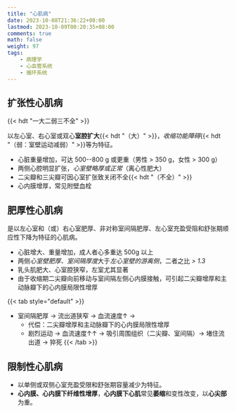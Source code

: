 ```yaml
---
title: "心肌病"
date: 2023-10-08T21:36:22+08:00
lastmod: 2023-10-09T00:20:35+08:00
comments: true
math: false
weight: 97
tags:
    - 病理学
    - 心血管系统
    - 循环系统
---
```


## 扩张性心肌病

{{< hdt "一大二弱三不全" >}}

以左心室、右心室或双心**室腔扩大**{{< hdt "（大）" >}}，*收缩功能障碍*{{< hdt "（弱：室壁运动减弱）" >}}等为特征。

- 心脏重量增加，可达 500--800 g 或更重（男性 \> 350 g，女性 \> 300 g）
- 两侧心腔明显扩张，*心室壁略厚或正常*（离心性肥大）
- 二尖瓣和三尖瓣可因心室扩张致关闭不全{{< hdt "（不全）" >}}
- 心内膜增厚，常见附壁血栓

## 肥厚性心肌病

是以左心室和（或）右心室肥厚、非对称室间隔肥厚、左心室充盈受阻和舒张期顺应性下降为特征的心肌病。

- 心脏增大、重量增加，成人者心多重达 500g 以上
- 两侧*心室壁肥厚、室间隔厚度*大于*左心室壁的游离侧*，二者之比 *\> 1.3*
- 乳头肌肥大、心室腔狭窄，左室尤其显著
- 由于收缩期二尖瓣向前移动与室间隔左侧心内膜接触，可引起二尖瓣增厚和主动脉瓣下的心内膜局限性增厚

{{< tab style="default" >}}
- 室间隔肥厚 → 流出道狭窄 → 血流速度↑ →
    - 代偿：二尖瓣增厚和主动脉瓣下的心内膜局限性增厚
    - 剧烈运动 → 血流速度↑↑ → 吸引周围组织（二尖瓣、室间隔）→ 堵住流出道 → 猝死
{{< /tab >}}

## 限制性心肌病

- 以单侧或双侧心室充盈受限和舒张期容量减少为特征。
- **心内膜、心内膜下纤维性增厚**，**心内膜下心肌**常见**萎缩**和变性改变，以**心尖部**为重。


